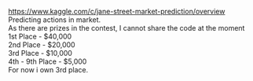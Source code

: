 https://www.kaggle.com/c/jane-street-market-prediction/overview  
Predicting actions in market.  
As there are prizes in the contest, I cannot share the code at the moment  
1st Place - $40,000  
2nd Place - $20,000  
3rd Place - $10,000  
4th - 9th Place - $5,000  
For now i own 3rd place.



